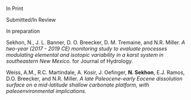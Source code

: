 
In Print



Submitted/In Review

In preparation

Sekhon, N., J. L. Banner, D. O. Breecker, D. M. Tremaine, and N.R. Miller. *A two-year (2017 - 2019 CE) monitoring study to evaluate processes modulating elemental and isotopic variability in a karst system in southeastern New Mexico.* for Journal of Hydrology.

Weiss, A.M., R.C. Martindale, A. Kosir, J. Oefinger, **N. Sekhon**, E.J. Ramos, D.O. Breecker, and N.R. Miller. *A late Paleocene-early Eocene dissolution surface on a mid-latitude shallow carbonate platform, with paleoenvironmental implications.*

